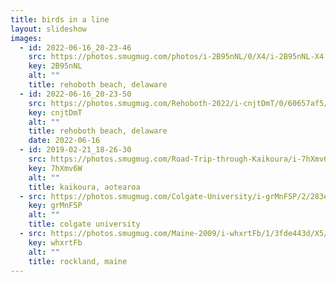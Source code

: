 ```yaml
---
title: birds in a line
layout: slideshow
images:
  - id: 2022-06-16_20-23-46
    src: https://photos.smugmug.com/photos/i-2B95nNL/0/X4/i-2B95nNL-X4.jpg
    key: 2B95nNL
    alt: ""
    title: rehoboth beach, delaware
  - id: 2022-06-16_20-23-50
    src: https://photos.smugmug.com/Rehoboth-2022/i-cnjtDmT/0/60657af5/X5/2022-06-16-20-23-50-X5.jpg
    key: cnjtDmT
    alt: ""
    title: rehoboth beach, delaware
    date: 2022-06-16
  - id: 2019-02-21_18-26-30
    src: https://photos.smugmug.com/Road-Trip-through-Kaikoura/i-7hXmv6W/2/9bc0f21a/X5/2019-02-21-18-26-30-X5.jpg
    key: 7hXmv6W
    alt: ""
    title: kaikoura, aotearoa
  - src: https://photos.smugmug.com/Colgate-University/i-grMnF5P/2/283eaefa/X4/2013-11-02-15-52-29-X4.jpg
    key: grMnF5P
    alt: ""
    title: colgate university
  - src: https://photos.smugmug.com/Maine-2009/i-whxrtFb/1/3fde443d/X5/2009-07-19-06-26-52-X5.jpg
    key: whxrtFb
    alt: ""
    title: rockland, maine
---
```


